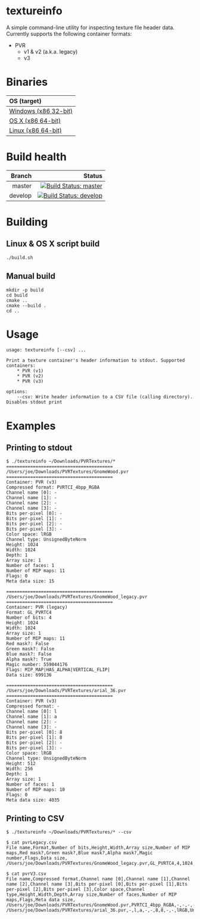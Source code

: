 # textureinfo

A simple command-line utility for inspecting texture file header data. Currently supports the following container formats:

* PVR
	* v1 & v2 (a.k.a. legacy)
	* v3

# Binaries

| OS (target) |
| :------ |
| [Windows (x86 32-bit)](https://www.dropbox.com/s/muqnxd7ezdi78le/textureinfo.exe?dl=0) |
| [OS X (x86 64-bit)](https://www.dropbox.com/s/invszufmdom2pdc/textureinfo?dl=0) |
| [Linux (x86 64-bit)](https://www.dropbox.com/s/w822vy8ftsj5zc4/textureinfo?dl=0) |

# Build health

| Branch  | Status |
| ------: | ------:|
| master  | [![Build Status: master]](https://travis-ci.org/joedavisdev/textureinfo)  |
| develop | [![Build Status: develop]](https://travis-ci.org/joedavisdev/textureinfo) |

[Build Status: master]:https://travis-ci.org/joedavisdev/textureinfo.svg?branch=master
[Build Status: develop]:https://travis-ci.org/joedavisdev/textureinfo.svg?branch=develop

# Building

## Linux & OS X script build
````bash
./build.sh
````

## Manual build

````
mkdir -p build
cd build
cmake ..
cmake --build .
cd ..

````

# Usage

````
usage: textureinfo [--csv] ...

Print a texture container's header information to stdout. Supported containers:
	* PVR (v1)
	* PVR (v2)
	* PVR (v3)

options:
	--csv: Write header information to a CSV file (calling directory). Disables stdout print
````

# Examples

## Printing to stdout

````
$ ./textureinfo ~/Downloads/PVRTextures/*
========================================
/Users/joe/Downloads/PVRTextures/GnomeWood.pvr
========================================
Container: PVR (v3)
Compressed format: PVRTCI_4bpp_RGBA
Channel name [0]: -
Channel name [1]: -
Channel name [2]: -
Channel name [3]: -
Bits per-pixel [0]: -
Bits per-pixel [1]: -
Bits per-pixel [2]: -
Bits per-pixel [3]: -
Color space: lRGB
Channel type: UnsignedByteNorm
Height: 1024
Width: 1024
Depth: 1
Array size: 1
Number of faces: 1
Number of MIP maps: 11
Flags: 0
Meta data size: 15

========================================
/Users/joe/Downloads/PVRTextures/GnomeWood_legacy.pvr
========================================
Container: PVR (legacy)
Format: GL_PVRTC4
Number of bits: 4
Height: 1024
Width: 1024
Array size: 1
Number of MIP maps: 11
Red mask?: False
Green mask?: False
Blue mask?: False
Alpha mask?: True
Magic number: 559044176
Flags: MIP_MAP|HAS_ALPHA|VERTICAL_FLIP|
Data size: 699136

========================================
/Users/joe/Downloads/PVRTextures/arial_36.pvr
========================================
Container: PVR (v3)
Compressed format: -
Channel name [0]: l
Channel name [1]: a
Channel name [2]: -
Channel name [3]: -
Bits per-pixel [0]: 8
Bits per-pixel [1]: 8
Bits per-pixel [2]: -
Bits per-pixel [3]: -
Color space: lRGB
Channel type: UnsignedByteNorm
Height: 512
Width: 256
Depth: 1
Array size: 1
Number of faces: 1
Number of MIP maps: 10
Flags: 0
Meta data size: 4035
````

## Printing to CSV

````
$ ./textureinfo ~/Downloads/PVRTextures/* --csv
````

````
$ cat pvrLegacy.csv
File name,Format,Number of bits,Height,Width,Array size,Number of MIP maps,Red mask?,Green mask?,Blue mask?,Alpha mask?,Magic number,Flags,Data size,
/Users/joe/Downloads/PVRTextures/GnomeWood_legacy.pvr,GL_PVRTC4,4,1024,1024,1,11,False,False,False,True,559044176,MIP_MAP|HAS_ALPHA|VERTICAL_FLIP|,699136,
````

````
$ cat pvrV3.csv
File name,Compressed format,Channel name [0],Channel name [1],Channel name [2],Channel name [3],Bits per-pixel [0],Bits per-pixel [1],Bits per-pixel [2],Bits per-pixel [3],Color space,Channel type,Height,Width,Depth,Array size,Number of faces,Number of MIP maps,Flags,Meta data size,
/Users/joe/Downloads/PVRTextures/GnomeWood.pvr,PVRTCI_4bpp_RGBA,-,-,-,-,-,-,-,-,lRGB,UnsignedByteNorm,1024,1024,1,1,1,11,0,15,
/Users/joe/Downloads/PVRTextures/arial_36.pvr,-,l,a,-,-,8,8,-,-,lRGB,UnsignedByteNorm,512,256,1,1,1,10,0,4035,
````
